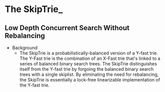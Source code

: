 # The SkipTrie_
## Low Depth Concurrent Search Without Rebalancing

* Background
    * The SkipTrie is a probabilistically-balanced version of a Y-fast trie. The Y-Fast trie is the combination of an X-Fast trie that's linked to a series of balanced
      binary search trees. The SkipTrie distinguishes itself from the Y-fast trie by forgoing the balanced binary search trees with a single skiplist.
      By eliminating the need for rebalancing, the SkipTrie is essentially a lock-free linearizable implementation of the Y-fast trie.
